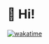 # 👋 Hi!
[![wakatime](https://wakatime.com/badge/user/7c21ee74-023f-484a-9f11-8b44748f5a18.svg?style=for-the-badge)](https://wakatime.com/@7c21ee74-023f-484a-9f11-8b44748f5a18)
